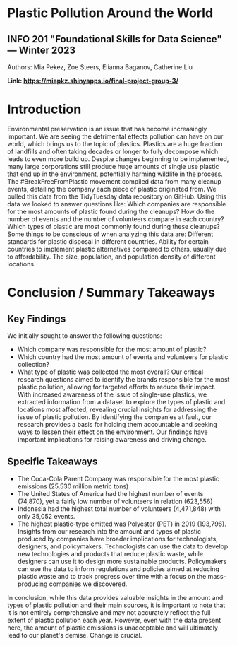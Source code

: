 # Plastic Pollution Around the World
## INFO 201 "Foundational Skills for Data Science" — Winter 2023

Authors: Mia Pekez, Zoe Steers, Elianna Baganov, Catherine Liu

**Link: https://miapkz.shinyapps.io/final-project-group-3/**

# Introduction
Environmental preservation is an issue that has become increasingly important. We are seeing the detrimental effects pollution can have on our world, which brings us to the topic of plastics. Plastics are a huge fraction of landfills and often taking decades or longer to fully decompose which leads to even more build up. Despite changes beginning to be implemented, many large corporations still produce huge amounts of single use plastic that end up in the environment, potentially harming wildlife in the process. The #BreakFreeFromPlastic movement compiled data from many cleanup events, detailing the company each piece of plastic originated from. We pulled this data from the TidyTuesday data repository on GitHub. Using this data we looked to answer questions like: Which companies are responsible for the most amounts of plastic found during the cleanups? How do the number of events and the number of volunteers compare in each country? Which types of plastic are most commonly found during these cleanups? Some things to be conscious of when analyzing this data are: Different standards for plastic disposal in different countries. Ability for certain countries to implement plastic alternatives compared to others, usually due to affordability. The size, population, and population density of different locations.


# Conclusion / Summary Takeaways

## Key Findings
We initially sought to answer the following questions:
- Which company was responsible for the most amount of plastic?
- Which country had the most amount of events and volunteers for plastic collection?
- What type of plastic was collected the most overall?
Our critical research questions aimed to identify the brands responsible for the most plastic pollution, allowing for targeted efforts to reduce their impact. With increased awareness of the issue of single-use plastics, we extracted information from a dataset to explore the types of plastic and locations most affected, revealing crucial insights for addressing the issue of plastic pollution. By identifying the companies at fault, our research provides a basis for holding them accountable and seeking ways to lessen their effect on the environment. Our findings have important implications for raising awareness and driving change.

## Specific Takeaways
- The Coca-Cola Parent Company was responsible for the most plastic emissions (25,530 million metric tons)
- The United States of America had the highest number of events (74,870), yet a fairly low number of volunteers in relation (623,556)
- Indonesia had the highest total number of volunteers (4,471,848) with only 35,052 events.
- The highest plastic-type emitted was Polyester (PET) in 2019 (193,796).
Insights from our research into the amount and types of plastic produced by companies have broader implications for technologists, designers, and policymakers. Technologists can use the data to develop new technologies and products that reduce plastic waste, while designers can use it to design more sustainable products. Policymakers can use the data to inform regulations and policies aimed at reducing plastic waste and to track progress over time with a focus on the mass-producing companies we discovered.

In conclusion, while this data provides valuable insights in the amount and types of plastic pollution and their main sources, it is important to note that it is not entirely comprehensive and may not accurately reflect the full extent of plastic pollution each year. However, even with the data present here, the amount of plastic emissions is unacceptable and will ultimately lead to our planet's demise. Change is crucial.

